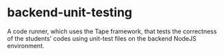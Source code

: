 # backend-unit-testing
A code runner, which uses the Tape framework, that tests the correctness of the students' codes using unit-test files on the backend NodeJS environment. 

